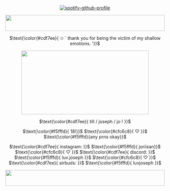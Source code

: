 <p align="center" width="100%"
  
[![spotify-github-profile](https://spotify-github-profile.kittinanx.com/api/view?uid=31wabxkllltqinmwe4icoek2bdem&cover_image=true&theme=novatorem&show_offline=true&background_color=121212&interchange=false&bar_color=c3f4ea&bar_color_cover=false)](https://spotify-github-profile.kittinanx.com/api/view?uid=31wabxkllltqinmwe4icoek2bdem&redirect=true)

</p>

<div align="center">

  <img src="https://i.postimg.cc/qBDLKDhX/border.png" width="500" height="50">  

  $\text{\color{#cdf7ee}{ ✩ ` thank you for being the victim of my shallow emotions. '}}$
  
  <img src="https://i.postimg.cc/jq9WGsKC/ivantillrentry.png" width="400" height="200">  

 
 $\text{\color{#cdf7ee}{  till / joseph / jo !   }}$

 $\text{\color{#f5fffd}{ 18!}}$ $\text{\color{#cfc6c8}{ ♡ }}$  $\text{\color{#f5fffd}{any prns okay}}$

$\text{\color{#cdf7ee}{ instagram: }}$ $\text{\color{#f5fffd}{ joriisan}}$ $\text{\color{#cfc6c8}{ ♡ }}$ $\text{\color{#cdf7ee}{ discord: }}$ $\text{\color{#f5fffd}{ luv.joseph }}$ $\text{\color{#cfc6c8}{ ♡ }}$ $\text{\color{#cdf7ee}{ airbuds: }}$ $\text{\color{#f5fffd}{ luvjoseph }}$

  <img src="https://i.postimg.cc/qBDLKDhX/border.png" width="500" height="50">  
</div>

